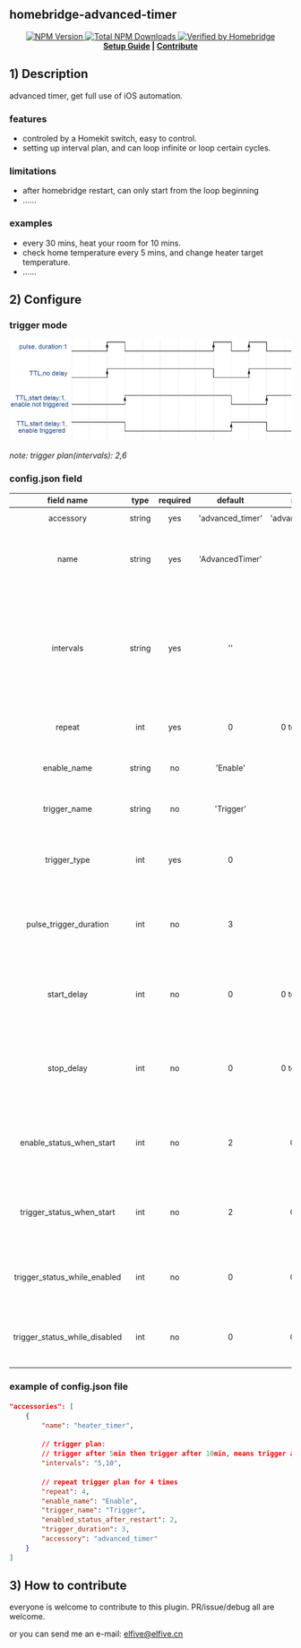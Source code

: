   ## homebridge-advanced-timer
  <p align="center">
    <a href="https://www.npmjs.com/package/homebridge-advanced-timer">
      <img src="https://flat.badgen.net/npm/v/homebridge-advanced-timer" alt="NPM Version" />
    </a>
    <a href="https://www.npmjs.com/package/homebridge-advanced-timer">
      <img src="https://flat.badgen.net/npm/dt/homebridge-advanced-timer" alt="Total NPM Downloads" />
    </a>
    <a href="https://github.com/homebridge/homebridge/wiki/Verified-Plugins">
      <img src="https://flat.badgen.net/badge/homebridge/verified/purple" alt="Verified by Homebridge" />
    </a>
    <br>
    <strong><a href="#2-configure">Setup Guide</a> | <a href="#3-how-to-contribute">Contribute</a> </strong>
  </p>

  ## 1) Description

  advanced timer, get full use of iOS automation.



  ### features

  - controled by a Homekit switch, easy to control.
  - setting up interval plan, and can loop infinite or loop certain cycles.



  ### limitations

  - after homebridge restart, can only start from the loop beginning
  - ......



  ### examples

  - every 30 mins, heat your room for 10 mins.
  - check home temperature every 5 mins, and change heater target temperature.
  - ......



  ## 2) Configure

### trigger mode

<p align="center">
  <img src="https://raw.githubusercontent.com/elfive/homebridge-advanced-timer/master/images/trigger_mode.jpg" alt="screenshot" />
</p>

*note: trigger plan(intervals): 2,6* 



  ### config.json field

|        field   name        |  type  | required |     default     |    range    | description                                                  |
| :------------------------: | :----: | :------: | :-------------: | :---------: | ------------------------------------------------------------ |
| accessory | string | yes | 'advanced_timer' | 'advanced_timer' | MUST BE 'advanced_timer' |
|            name            | string |   yes    | 'AdvancedTimer' |     ---     | device name shows in HomeKit. we don't need it, but homebridge need it. |
|         intervals          | string |   yes    |       ''        |     ---     | Comma-separated trigger plan, every interval(in second), if pulse trigger mode is selected, all interval value should longer than trigger_duration below. |
|           repeat           |  int   |   yes    |       0        | 0 to 86400 | How many trigger plan cycles repeat, 0 for infinite loop.   |
|        enable_name         | string |    no    |    'Enable'     |     ---     | Timer enable switch name shows in HomeKit                    |
|        trigger_name        | string |    no    |    'Trigger'    |     ---     | Timer trigger indicator name shows in HomeKit.               |
| trigger_type | int | yes | 0 | 0, 1 | like electronic, trigger type has two different type:<br/>0: Pulse<br/>1: TTL |
| pulse_trigger_duration | int | no | 3 | 1 to 3 | Each time a trigger signal last duration, in second,<br/>only works in pulse trigger type |
| start_delay | int | no | 0 | 0 to 86400 | After timer enable status set to enable, delay before trigger plan starts, only works in TTL trigger type. |
| stop_delay | int | no | 0 | 0 to 86400 | Delay after trigger plan stops or after timer enable status set to disable, only works in TTL trigger type. |
| enable_status_when_start | int | no | 2 | 0, 1, 2 | Enable status after Homebridge start.<br/>0: OFF,<br/>1: ON,<br/>2: Last Status. |
| trigger_status_when_start | int | no | 2 | 0, 1, 2 | Enable status after Homebridge start.<br/>0: OFF,<br/>1: ON,<br/>2: Last Status. |
| trigger_status_while_enabled | int | no | 0 | 0, 1, 2 | Trigger status while service enabled.<br/>0: Not Triggered,<br/>1: Triggered,<br/>2: Last Status. |
| trigger_status_while_disabled | int | no | 0 | 0, 1, 2 | Trigger status while service disabled.<br/>0: Not Triggered,<br/>1: Triggered,<br/>2: Last Status. |



  ### example of config.json file

  ```json
  "accessories": [
      {
          "name": "heater_timer",
          
          // trigger plan:
          // trigger after 5min then trigger after 10min, means trigger at 5min and 15min
          "intervals": "5,10",
          
          // repeat trigger plan for 4 times
          "repeat": 4,
          "enable_name": "Enable",
          "trigger_name": "Trigger",
          "enabled_status_after_restart": 2,
          "trigger_duration": 3,
          "accessory": "advanced_timer"
      }
  ]
  ```



  ## 3) How to contribute

  everyone is welcome to contribute to this plugin. PR/issue/debug all are welcome.

  or you can send me an e-mail: elfive@elfive.cn

